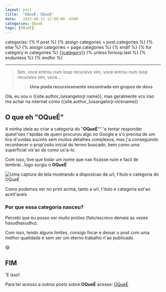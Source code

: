 ```yaml
---
layout: post
title:  "OQueÉ: OQueÉ"
date:   2022-08-31 12:00:00 -0300
categories: OQueÉ
tags: [OQueÉ]
---
```


<div class="post-categories">
categorias: 
  {% if post %}
    {% assign categories = post.categories %}
  {% else %}
    {% assign categories = page.categories %}
  {% endif %}
  {% for category in categories %}
  <a href="{{site.baseurl}}/categorias/#{{category|slugize}}">{{category}}</a>
  {% unless forloop.last %}&nbsp;{% endunless %}
  {% endfor %}
</div>

------


> Sim, voce entrou num loop recursivo sim, voce entrou num loop recursivo sim, voce...
>> **Uma piada recursivamente encontrada em grupos de devs**

Ola, eu sou o {{site.author_luisangelorjr.name}}, mas geralmente vcs irao me achar na internet como {{site.author_luisangelorjr.nickname}}


## O que eh "OQueÉ"

A minha ideia ao criar a categoria do "**OQueÉ**"" 'e tentar responder quest'oes r'apidas de quem procurou algo no Google  e s'o precisa de um tira-d'uvidas sucinto sem muitos detalhes complexos, mas j'a conseguindo reconhecer o prop'osito inicial do termo buscado, bem como uma superficial vis'ao de como us'a-lo.

Com isso, tive que bolar um nome que nao ficasse ruim e facil de lembrar...logo surgiu o **OQueÉ**

![Uma captura de tela mostrando a disposicao da url, t'itulo e categoria do **OQueÉ**]({{site.baseurl}}/assets/img/captura-de-tela-exemplo-oquee.jpg)


Como podemos ver no print acima, tanto a url, t'itulo e categoria est'ao aceit'aveis

### Por que essa categoria nasceu?

Percebi que eu posso ser muito prolixo (falo/escrevo demais as vezes hasudhasudhu).

Com isso, tendo alguns limites, consigo focar e deixar o post com uma melhor qualidade e sem ser um eterno trabalho n'ao publicado.

:smile:

## FIM

'E isso!

Para ter acesso a outros posts sobre **OQueÉ** acesse: <a href="{{site.baseurl}}/categorias/#OQueÉ">OQueÉ</a>

